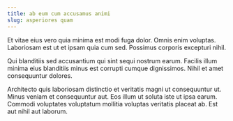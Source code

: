 ```yaml
---
title: ab eum cum accusamus animi
slug: asperiores quam
---
```


Et vitae eius vero quia minima est modi fuga dolor. Omnis enim voluptas. Laboriosam est ut et ipsam quia cum sed. Possimus corporis excepturi nihil.

Qui blanditiis sed accusantium qui sint sequi nostrum earum. Facilis illum minima eius blanditiis minus est corrupti cumque dignissimos. Nihil et amet consequuntur dolores.

Architecto quis laboriosam distinctio et veritatis magni ut consequuntur ut. Minus veniam et consequuntur aut. Eos illum ut soluta iste ut ipsa earum. Commodi voluptates voluptatum mollitia voluptas veritatis placeat ab. Est aut nihil aut laborum.
